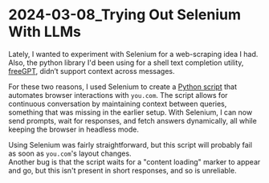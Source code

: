 # 2024-03-08_Trying Out Selenium With LLMs

Lately, I wanted to experiment with Selenium for a web-scraping idea I had.  
Also, the python library I'd been using for a shell text completion utility, [freeGPT](https://github.com/Ruu3f/freeGPT), didn’t support context across messages.

For these two reasons, I used Selenium to create a [Python script](https://github.com/AashvikTyagi/pyseleniyouchat/blob/main/chatter-sample.py) that automates browser interactions with `you.com`.
The script allows for continuous conversation by maintaining context between queries, something that was missing in the earlier setup.
With Selenium, I can now send prompts, wait for responses, and fetch answers dynamically, all while keeping the browser in headless mode.

Using Selenium was fairly straightforward, but this script will probably fail as soon as `you.com`'s layout changes.  
Another bug is that the script waits for a "content loading" marker to appear and go, but this isn't present in short responses, and so is unreliable.
